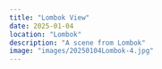 ```yaml
---
title: "Lombok View"
date: 2025-01-04
location: "Lombok"
description: "A scene from Lombok"
image: "images/20250104Lombok-4.jpg"
---
```

